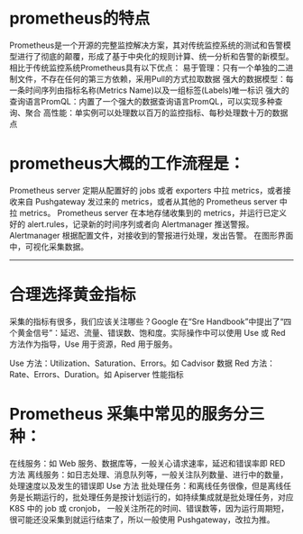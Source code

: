 
# prometheus的特点
Prometheus是一个开源的完整监控解决方案，其对传统监控系统的测试和告警模型进行了彻底的颠覆，形成了基于中央化的规则计算、统一分析和告警的新模型。 相比于传统监控系统Prometheus具有以下优点：
易于管理：只有一个单独的二进制文件，不存在任何的第三方依赖，采用Pull的方式拉取数据
强大的数据模型：每一条时间序列由指标名称(Metrics Name)以及一组标签(Labels)唯一标识
强大的查询语言PromQL：内置了一个强大的数据查询语言PromQL，可以实现多种查询、聚合
高性能：单实例可以处理数以百万的监控指标、每秒处理数十万的数据点
# prometheus大概的工作流程是：

Prometheus server 定期从配置好的 jobs 或者 exporters 中拉 metrics，或者接收来自 Pushgateway 发过来的 metrics，或者从其他的 Prometheus server 中拉 metrics。
Prometheus server 在本地存储收集到的 metrics，并运行已定义好的 alert.rules，记录新的时间序列或者向 Alertmanager 推送警报。
Alertmanager 根据配置文件，对接收到的警报进行处理，发出告警。
在图形界面中，可视化采集数据。

-------------------------------------------------------------------------------------------------------------
# 合理选择黄金指标
采集的指标有很多，我们应该关注哪些？Google 在“Sre Handbook”中提出了“四个黄金信号”：延迟、流量、错误数、饱和度。实际操作中可以使用 Use 或 Red 方法作为指导，Use 用于资源，Red 用于服务。

Use 方法：Utilization、Saturation、Errors。如 Cadvisor 数据
Red 方法：Rate、Errors、Duration。如 Apiserver 性能指标

# Prometheus 采集中常见的服务分三种：

在线服务：如 Web 服务、数据库等，一般关心请求速率，延迟和错误率即 RED 方法
离线服务：如日志处理、消息队列等，一般关注队列数量、进行中的数量，处理速度以及发生的错误即 Use 方法
批处理任务：和离线任务很像，但是离线任务是长期运行的，批处理任务是按计划运行的，如持续集成就是批处理任务，对应 K8S 中的 job 或 cronjob， 一般关注所花的时间、错误数等，因为运行周期短，很可能还没采集到就运行结束了，所以一般使用 Pushgateway，改拉为推。